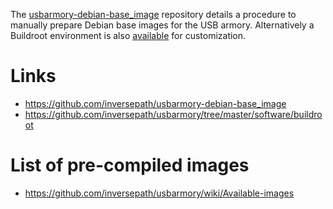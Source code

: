 The [usbarmory-debian-base_image](https://github.com/inversepath/usbarmory-debian-base_image)
repository details a procedure to manually prepare Debian base images for the
USB armory. Alternatively a Buildroot environment is also
[available](https://github.com/inversepath/usbarmory/tree/master/software/buildroot)
for customization.

# Links

  * https://github.com/inversepath/usbarmory-debian-base_image
  * https://github.com/inversepath/usbarmory/tree/master/software/buildroot

# List of pre-compiled images

  * https://github.com/inversepath/usbarmory/wiki/Available-images
